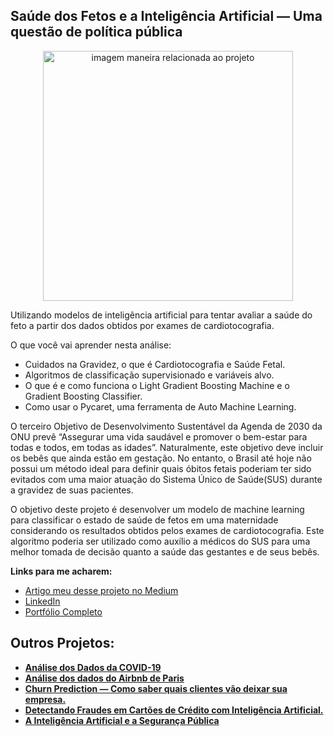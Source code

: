 ## Saúde dos Fetos e a Inteligência Artificial — Uma questão de política pública

<p align="center">
  <img src="https://image.freepik.com/fotos-gratis/mulher-gravida-sob-monitoramento-fetal-por-medico_53876-144233.jpg" alt="imagem maneira relacionada ao projeto"height=400px >
</p>

<p>
Utilizando modelos de inteligência artificial para tentar avaliar a saúde do feto a partir dos dados obtidos por exames de cardiotocografia.
</p>

O que você vai aprender nesta análise:
* Cuidados na Gravidez, o que é Cardiotocografia e Saúde Fetal.
* Algoritmos de classificação supervisionado e variáveis alvo.
* O que é e como funciona o Light Gradient Boosting Machine e o Gradient Boosting Classifier.
* Como usar o Pycaret, uma ferramenta de Auto Machine Learning.

<p>
  
O terceiro Objetivo de Desenvolvimento Sustentável da Agenda de 2030 da ONU prevê “Assegurar uma vida saudável e promover o bem-estar para todas e todos, em todas as idades”. Naturalmente, este objetivo deve incluir os bebês que ainda estão em gestação. No entanto, o Brasil até hoje não possui um método ideal para definir quais óbitos fetais poderiam ter sido evitados com uma maior atuação do Sistema Único de Saúde(SUS) durante a gravidez de suas pacientes.
</p>
<p>
O objetivo deste projeto é desenvolver um modelo de machine learning para classificar o estado de saúde de fetos em uma maternidade considerando os resultados obtidos pelos exames de cardiotocografia. Este algoritmo poderia ser utilizado como auxílio a médicos do SUS para uma melhor tomada de decisão quanto a saúde das gestantes e de seus bebês.
</p>


<p>
  
**Links para me acharem:**
* [Artigo meu desse projeto no Medium](https://thalesferraz.medium.com/sa%C3%BAde-dos-fetos-e-a-i-a-uma-quest%C3%A3o-de-pol%C3%ADtica-p%C3%BAblica-b45cb599d34e)
* [LinkedIn](https://www.linkedin.com/in/thalesdefreitasferraz/)
* [Portfólio Completo](https://github.com/FerrazThales)


</p>
<p>
  
## Outros Projetos:

* **[Análise dos Dados da COVID-19](https://bit.ly/3ncbWkr)**
* **[Análise dos dados do Airbnb de Paris](https://bit.ly/3jOf8AS)**
* **[Churn Prediction — Como saber quais clientes vão deixar sua empresa.](https://bit.ly/3lSuJA6)**
* **[Detectando Fraudes em Cartões de Crédito com Inteligência Artificial.](https://github.com/FerrazThales/Deteccao_de_fraudes_em_cartoes_de_credito)**
* **[A Inteligência Artificial e a Segurança Pública](https://github.com/FerrazThales/Yolo_computer_vision)**
</p>



